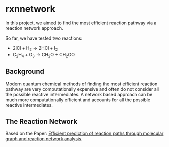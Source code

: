 # rxnnetwork
In this project, we aimed to find the most efficient reaction pathway via a reaction network approach.

So far, we have tested two reactions:
-  $2\text{I}\text{Cl} + \text{H}_2 → 2\text{HCl} + \text{I}_2$
- $\text{C}_2\text{H}_4 + \text{O}_3 → 
\text{CH}_2\text{O} + \text{CH}_2\text{OO}$ 


## Background
Modern quantum chemical methods of finding the most efficient reaction pathway are very computationally expensive and often do not consider all the possible reactive intermediates. A network based approach can be much more computationally efficient and accounts for all the possible reactive intermediates.

## The Reaction Network
Based on the Paper: [Efficient prediction of reaction paths through molecular graph and reaction
network analysis](https://pubs.rsc.org/en/content/articlelanding/2018/sc/c7sc03628k).